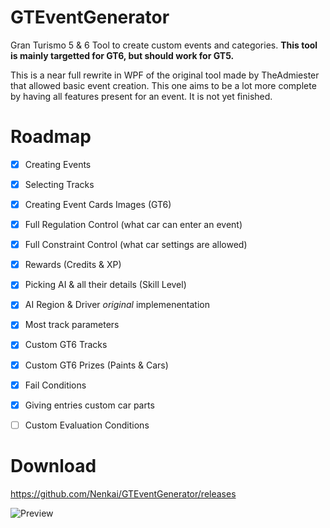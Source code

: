 # GTEventGenerator
Gran Turismo 5 &amp; 6 Tool to create custom events and categories. **This tool is mainly targetted for GT6, but should work for GT5.**

This is a near full rewrite in WPF of the original tool made by TheAdmiester that allowed basic event creation. This one aims to be a lot more complete by having all features present for an event.
It is not yet finished.

# Roadmap

- [x] Creating Events
- [x] Selecting Tracks
- [x] Creating Event Cards Images (GT6)
- [x] Full Regulation Control (what car can enter an event)
- [x] Full Constraint Control (what car settings are allowed)
- [x] Rewards (Credits & XP)
- [x] Picking AI & all their details (Skill Level)
- [x] AI Region & Driver *original* implemenentation
- [x] Most track parameters
- [x] Custom GT6 Tracks
- [x] Custom GT6 Prizes (Paints & Cars)
- [x] Fail Conditions
- [x] Giving entries custom car parts
- [ ] Custom Evaluation Conditions


# Download
https://github.com/Nenkai/GTEventGenerator/releases

![Preview](https://cdn.discordapp.com/attachments/615245340773187602/765037980493676594/unknown.png)
